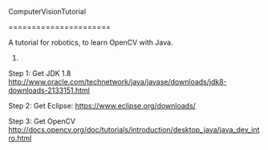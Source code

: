 ComputerVisionTutorial

======================



A tutorial for robotics, to learn OpenCV with Java. 

1. 

Step 1: Get JDK 1.8
http://www.oracle.com/technetwork/java/javase/downloads/jdk8-downloads-2133151.html

Step 2: Get Eclipse:
https://www.eclipse.org/downloads/ 

Step 3: Get OpenCV
http://docs.opencv.org/doc/tutorials/introduction/desktop_java/java_dev_intro.html

